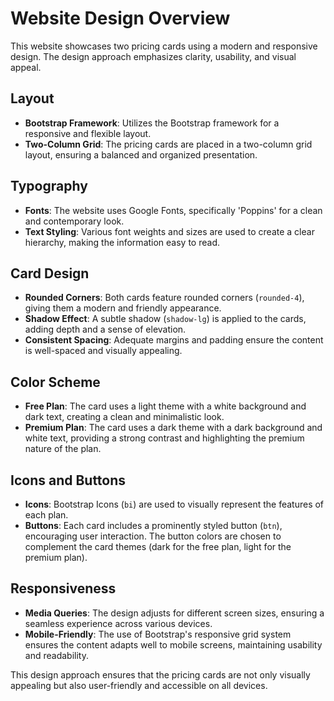 # Website Design Overview

This website showcases two pricing cards using a modern and responsive design. The design approach emphasizes clarity, usability, and visual appeal.

## Layout
- **Bootstrap Framework**: Utilizes the Bootstrap framework for a responsive and flexible layout.
- **Two-Column Grid**: The pricing cards are placed in a two-column grid layout, ensuring a balanced and organized presentation.

## Typography
- **Fonts**: The website uses Google Fonts, specifically 'Poppins' for a clean and contemporary look.
- **Text Styling**: Various font weights and sizes are used to create a clear hierarchy, making the information easy to read.

## Card Design
- **Rounded Corners**: Both cards feature rounded corners (`rounded-4`), giving them a modern and friendly appearance.
- **Shadow Effect**: A subtle shadow (`shadow-lg`) is applied to the cards, adding depth and a sense of elevation.
- **Consistent Spacing**: Adequate margins and padding ensure the content is well-spaced and visually appealing.

## Color Scheme
- **Free Plan**: The card uses a light theme with a white background and dark text, creating a clean and minimalistic look.
- **Premium Plan**: The card uses a dark theme with a dark background and white text, providing a strong contrast and highlighting the premium nature of the plan.

## Icons and Buttons
- **Icons**: Bootstrap Icons (`bi`) are used to visually represent the features of each plan.
- **Buttons**: Each card includes a prominently styled button (`btn`), encouraging user interaction. The button colors are chosen to complement the card themes (dark for the free plan, light for the premium plan).

## Responsiveness
- **Media Queries**: The design adjusts for different screen sizes, ensuring a seamless experience across various devices.
- **Mobile-Friendly**: The use of Bootstrap's responsive grid system ensures the content adapts well to mobile screens, maintaining usability and readability.

This design approach ensures that the pricing cards are not only visually appealing but also user-friendly and accessible on all devices.